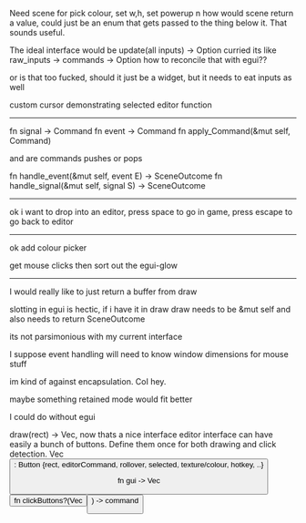 Need scene for pick colour, set w,h, set powerup n
how would scene return a value, could just be an enum that gets passed to the thing below it. That sounds useful.

The ideal interface would be update(all inputs) -> Option<SceneOutcome>
curried its like raw_inputs -> commands -> Option<SceneOutcome>
how to reconcile that with egui??

or is that too fucked, should it just be a widget, but it needs to eat inputs as well

custom cursor demonstrating selected editor function

-------------
fn signal -> Command
fn event -> Command
fn apply_Command(&mut self, Command)

and are commands pushes or pops

fn handle_event(&mut self, event E) -> SceneOutcome
fn handle_signal(&mut self, signal S) -> SceneOutcome

-----

ok i want to drop into an editor, press space to go in game, press escape to go back to editor

-----

ok add colour picker

get mouse clicks
then sort out the egui-glow

-------

I would really like to just return a buffer from draw

slotting in egui is hectic, if i have it in draw draw needs to be &mut self
and also needs to return SceneOutcome

its not parsimonious with my current interface

I suppose event handling will need to know window dimensions for mouse stuff

im kind of against encapsulation. CoI hey.

maybe something retained mode would fit better

I could do without egui

draw(rect) -> Vec<float>, now thats a nice interface
editor interface can have easily a bunch of buttons. Define them once for both drawing and click detection.
Vec<button>: Button {rect, editorCommand, rollover, selected, texture/colour, hotkey, ..}

fn gui -> Vec<button>
fn clickButtons?(Vec<button>) -> command